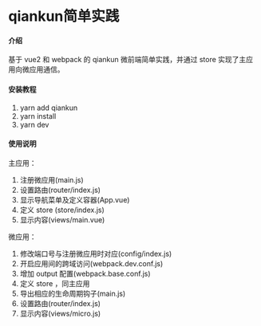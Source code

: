 # qiankun简单实践

#### 介绍
基于 vue2 和 webpack 的 qiankun 微前端简单实践，并通过 store 实现了主应用向微应用通信。

#### 安装教程

1.  yarn add qiankun
2.  yarn install
3.  yarn dev

#### 使用说明

主应用：
1.  注册微应用(main.js)
2.  设置路由(router/index.js)
3.  显示导航菜单及定义容器(App.vue)
4.  定义 store (store/index.js)
5.  显示内容(views/main.vue)

微应用：
1.  修改端口号与注册微应用时对应(config/index.js)
2.  开启应用间的跨域访问(webpack.dev.conf.js)
3.  增加 output 配置(webpack.base.conf.js)
4.  定义 store ，同主应用
5.  导出相应的生命周期钩子(main.js)
6.  设置路由(router/index.js)
7.  显示内容(views/micro.js)
